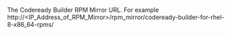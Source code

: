 The Codeready Builder RPM Mirror URL. For example
http://<IP_Address_of_RPM_Mirror>/rpm_mirror/codeready-builder-for-rhel-8-x86_64-rpms/